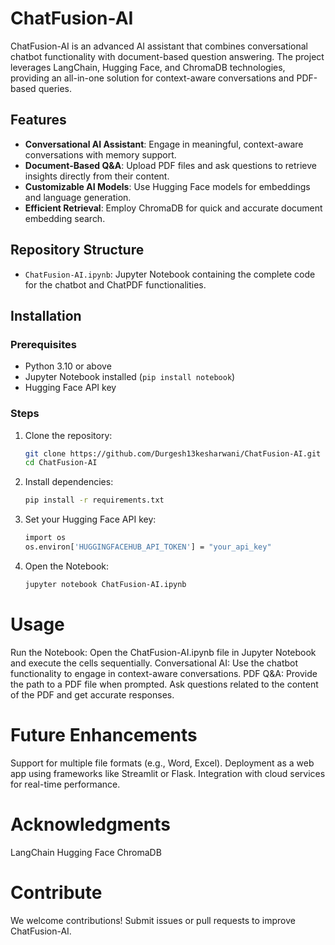 # ChatFusion-AI

ChatFusion-AI is an advanced AI assistant that combines conversational chatbot functionality with document-based question answering. The project leverages LangChain, Hugging Face, and ChromaDB technologies, providing an all-in-one solution for context-aware conversations and PDF-based queries.

## Features

- **Conversational AI Assistant**: Engage in meaningful, context-aware conversations with memory support.
- **Document-Based Q&A**: Upload PDF files and ask questions to retrieve insights directly from their content.
- **Customizable AI Models**: Use Hugging Face models for embeddings and language generation.
- **Efficient Retrieval**: Employ ChromaDB for quick and accurate document embedding search.

## Repository Structure

- `ChatFusion-AI.ipynb`: Jupyter Notebook containing the complete code for the chatbot and ChatPDF functionalities.

## Installation

### Prerequisites

- Python 3.10 or above
- Jupyter Notebook installed (`pip install notebook`)
- Hugging Face API key

### Steps

1. Clone the repository:
   ```bash
   git clone https://github.com/Durgesh13kesharwani/ChatFusion-AI.git
   cd ChatFusion-AI

2. Install dependencies:
   ```bash
   pip install -r requirements.txt

4. Set your Hugging Face API key:
   ```bash
   import os
   os.environ['HUGGINGFACEHUB_API_TOKEN'] = "your_api_key"

6. Open the Notebook:
   ```bash
   jupyter notebook ChatFusion-AI.ipynb


# Usage
Run the Notebook: Open the ChatFusion-AI.ipynb file in Jupyter Notebook and execute the cells sequentially.
Conversational AI: Use the chatbot functionality to engage in context-aware conversations.
PDF Q&A:
Provide the path to a PDF file when prompted.
Ask questions related to the content of the PDF and get accurate responses.

# Future Enhancements
Support for multiple file formats (e.g., Word, Excel).
Deployment as a web app using frameworks like Streamlit or Flask.
Integration with cloud services for real-time performance.

# Acknowledgments
LangChain
Hugging Face
ChromaDB

# Contribute
We welcome contributions! Submit issues or pull requests to improve ChatFusion-AI.
